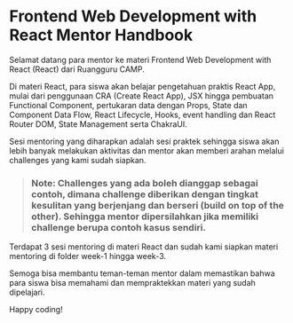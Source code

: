 # Frontend Web Development with React Mentor Handbook

Selamat datang para mentor ke materi Frontend Web Development with React (React) dari Ruangguru CAMP.

Di materi React, para siswa akan belajar pengetahuan praktis React App, mulai dari penggunaan CRA (Create React App), JSX hingga pembuatan Functional Component, pertukaran data dengan Props, State dan Component Data Flow, React Lifecycle, Hooks, event handling dan React Router DOM, State Management serta ChakraUI.

Sesi mentoring yang diharapkan adalah sesi praktek sehingga siswa akan lebih banyak melakukan aktivitas dan mentor akan memberi arahan melalui challenges yang kami sudah siapkan.

> ### **Note: Challenges yang ada boleh dianggap sebagai contoh, dimana challenge diberikan dengan tingkat kesulitan yang berjenjang dan berseri (build on top of the other). Sehingga mentor dipersilahkan jika memiliki challenge berupa contoh kasus sendiri.**

Terdapat 3 sesi mentoring di materi React dan sudah kami siapkan materi mentoring di folder week-1 hingga week-3.

Semoga bisa membantu teman-teman mentor dalam memastikan bahwa para siswa bisa memahami dan mempraktekkan materi yang sudah dipelajari.

Happy coding!
